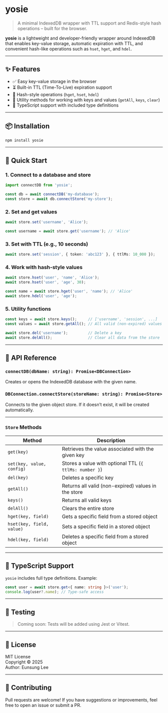 # yosie

> A minimal IndexedDB wrapper with TTL support and Redis-style hash operations – built for the browser.

**yosie** is a lightweight and developer-friendly wrapper around IndexedDB that enables key-value storage, automatic expiration with TTL, and convenient hash-like operations such as `hset`, `hget`, and `hdel`.

---

## ✨ Features

- ✅ Easy key-value storage in the browser
- ⏳ Built-in TTL (Time-To-Live) expiration support
- 🧩 Hash-style operations (`hget`, `hset`, `hdel`)
- 🧹 Utility methods for working with keys and values (`getAll`, `keys`, `clear`)
- 🦺 TypeScript support with included type definitions

---

## 📦 Installation

```bash
npm install yosie
```

---

## 🚀 Quick Start

### 1. Connect to a database and store

```ts
import connectDB from 'yosie';

const db = await connectDB('my-database');
const store = await db.connectStore('my-store');
```

### 2. Set and get values

```ts
await store.set('username', 'Alice');

const username = await store.get('username'); // 'Alice'
```

### 3. Set with TTL (e.g., 10 seconds)

```ts
await store.set('session', { token: 'abc123' }, { ttlMs: 10_000 });
```

### 4. Work with hash-style values

```ts
await store.hset('user', 'name', 'Alice');
await store.hset('user', 'age', 30);

const name = await store.hget('user', 'name'); // 'Alice'
await store.hdel('user', 'age');
```

### 5. Utility functions

```ts
const keys = await store.keys();     // ['username', 'session', ...]
const values = await store.getAll(); // All valid (non-expired) values

await store.del('username');         // Delete a key
await store.delAll();                // Clear all data from the store
```

---

## 🧩 API Reference

### `connectDB(dbName: string): Promise<DBConnection>`
Creates or opens the IndexedDB database with the given name.

### `DBConnection.connectStore(storeName: string): Promise<Store>`
Connects to the given object store. If it doesn’t exist, it will be created automatically.

---

### `Store` Methods

| Method                    | Description                                                         |
|---------------------------|---------------------------------------------------------------------|
| `get(key)`                | Retrieves the value associated with the given key                  |
| `set(key, value, config)` | Stores a value with optional TTL (`{ ttlMs: number }`)             |
| `del(key)`                | Deletes a specific key                                              |
| `getAll()`                | Returns all valid (non-expired) values in the store                |
| `keys()`                  | Returns all valid keys                                              |
| `delAll()`                | Clears the entire store                                             |
| `hget(key, field)`        | Gets a specific field from a stored object                          |
| `hset(key, field, value)` | Sets a specific field in a stored object                            |
| `hdel(key, field)`        | Deletes a specific field from a stored object                       |

---

## 📐 TypeScript Support

`yosie` includes full type definitions. Example:

```ts
const user = await store.get<{ name: string }>('user');
console.log(user?.name); // Type-safe access
```

---

## 🧪 Testing

> Coming soon: Tests will be added using Jest or Vitest.

---

## 📄 License

MIT License  
Copyright © 2025  
Author: Eunsung Lee

---

## 🤝 Contributing

Pull requests are welcome! If you have suggestions or improvements, feel free to open an issue or submit a PR.
